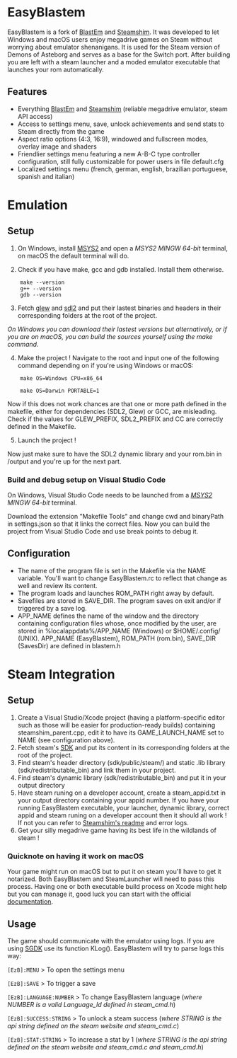 # EasyBlastem
EasyBlastem is a fork of [BlastEm](https://www.retrodev.com/blastem) and [Steamshim](https://github.com/icculus/steamshim). It was developed to let Windows and macOS users enjoy megadrive games on Steam without worrying about emulator shenanigans. It is used for the Steam version of Demons of Asteborg and serves as a base for the Switch port. After building you are left with a steam launcher and a moded emulator executable that launches your rom automatically. 

## Features
- Everything [BlastEm](https://www.retrodev.com/blastem) and [Steamshim](https://github.com/icculus/steamshim) (reliable megadrive emulator, steam API access)
- Access to settings menu, save, unlock achievements and send stats to Steam directly from the game
- Aspect ratio options (4:3, 16:9), windowed and fullscreen modes, overlay image and shaders
- Friendlier settings menu featuring a new A-B-C type controller configuration, still fully customizable for power users in file default.cfg
- Localized settings menu (french, german, english, brazilian portuguese, spanish and italian)

# Emulation
## Setup
1. On Windows, install [MSYS2](https://www.msys2.org/) and open a *MSYS2 MINGW 64-bit* terminal, on macOS the default terminal will do. 

2. Check if you have make, gcc and gdb installed. Install them otherwise.

```
    make --version
    g++ --version
    gdb --version
```
3. Fetch [glew](http://glew.sourceforge.net/index.html) and [sdl2](https://www.libsdl.org/download-2.0.php) and put their lastest binaries and headers in their corresponding folders at the root of the project.  

_On Windows you can download their lastest versions but alternatively, or if you are on macOS, you can build the sources yourself using the make command._

4. Make the project !
Navigate to the root and input one of the following command depending on if you're using Windows or macOS:
```
    make OS=Windows CPU=x86_64
```
```
    make OS=Darwin PORTABLE=1
```
Now if this does not work chances are that one or more path defined in the makefile, either for dependencies (SDL2, Glew) or GCC, are misleading. Check if the values for GLEW_PREFIX, SDL2_PREFIX and CC are correctly defined in the Makefile. 

5. Launch the project !

Now just make sure to have the SDL2 dynamic library and your rom.bin in /output and you're up for the next part. 

### Build and debug setup on Visual Studio Code
On Windows, Visual Studio Code needs to be launched from  a *[MSYS2](https://www.msys2.org/) MINGW 64-bit* terminal. 

Download the extension "Makefile Tools" and change cwd and binaryPath in settings.json so that it links the correct files. 
Now you can build the project from Visual Studio Code and use break points to debug it. 

## Configuration
- The name of the program file is set in the Makefile via the NAME variable. 
You'll want to change EasyBlastem.rc to reflect that change as well and review its content. 
- The program loads and launches ROM_PATH right away by default. 
- Savefiles are stored in SAVE_DIR. The program saves on exit and/or if triggered by a save log. 
- APP_NAME defines the name of the window and the directory containing configuration files whose, once modified by the user, are stored in %localappdata%/APP_NAME (Windows) or $HOME/.config/ (UNIX). 
APP_NAME (EasyBlastem), ROM_PATH (rom.bin), SAVE_DIR (SavesDir) are defined in blastem.h

# Steam Integration
## Setup
1. Create a Visual Studio/Xcode project (having a platform-specific editor such as those will be easier for production-ready builds) containing steamshim_parent.cpp, edit it to have its GAME_LAUNCH_NAME set to NAME (see configuration above). 
2. Fetch steam's [SDK](https://partner.steamgames.com/) and put its content in its corresponding folders at the root of the project.
3. Find steam's header directory (sdk/public/steam/) and static .lib library (sdk/redistributable_bin) and link them in your project. 
4. Find steam's dynamic library (sdk/redistributable_bin) and put it in your output directory
5. Have steam runing on a developer account, create a steam_appid.txt in your output directory containing your appid number. If you have your running EasyBlastem executable, your launcher, dynamic library, correct appid and steam runing on a developer account then it should all work ! If not you can refer to [Steamshim's readme](https://github.com/icculus/steamshim) and error logs. 
6. Get your silly megadrive game having its best life in the wildlands of steam !

### Quicknote on having it work on macOS
Your game might run on macOS but to put it on steam you'll have to get it notarized. Both EasyBlastem and SteamLauncher will need to pass this process. Having one or both executable build process on Xcode might help but you can manage it, good luck you can start with the official [documentation](https://developer.apple.com/documentation/security/notarizing_macos_software_before_distribution). 

## Usage
The game should communicate with the emulator using logs. If you are using [SGDK](https://github.com/Stephane-D/SGDK) use its function KLog(). EasyBlastem will try to parse logs this way:


```[EzB]:MENU``` > To open the settings menu

```[EzB]:SAVE``` > To trigger a save

```[EzB]:LANGUAGE:NUMBER``` > To change EasyBlastem language (*where NUMBER is a valid Language_Id defined in steam_cmd.h*)

```[EzB]:SUCCESS:STRING``` > To unlock a steam success (*where STRING is the api string defined on the steam website and steam_cmd.c*)

```[EzB]:STAT:STRING``` > To increase a stat by 1 (*where STRING is the api string defined on the steam website and steam_cmd.c and steam_cmd.h*)